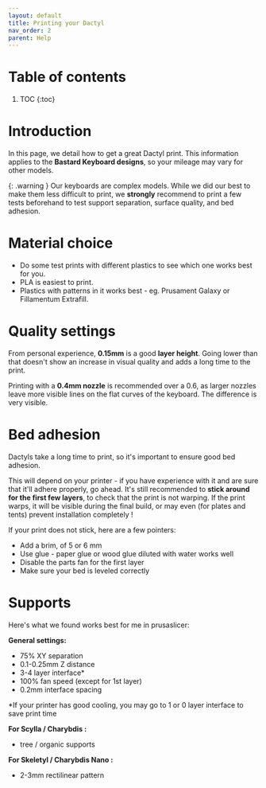 ```yaml
---
layout: default
title: Printing your Dactyl
nav_order: 2
parent: Help
---
```


# Table of contents

1. TOC
{:toc}

# Introduction

In this page, we detail how to get a great Dactyl print.
This information applies to the **Bastard Keyboard designs**, so your mileage may vary for other models.

{: .warning }
Our keyboards are complex models. While we did our best to make them less difficult to print, we **strongly** recommend to print a few tests beforehand to test support separation, surface quality, and bed adhesion.

# Material choice

- Do some test prints with different plastics to see which one works best for you.
- PLA is easiest to print.
- Plastics with patterns in it works best - eg. Prusament Galaxy or Fillamentum Extrafill.

# Quality settings

From personal experience, **0.15mm** is a good **layer height**. Going lower than that doesn't show an increase in visual quality and adds a long time to the print.

Printing with a **0.4mm nozzle** is recommended over a 0.6, as larger nozzles leave more visible lines on the flat curves of the keyboard. The difference is very visible.

# Bed adhesion

Dactyls take a long time to print, so it's important to ensure good bed adhesion.

This will depend on your printer - if you have experience with it and are sure that it'll adhere properly, go ahead. It's still recommended to **stick around for the first few layers**, to check that the print is not warping. If the print warps, it will be visible during the final build, or may even (for plates and tents) prevent installation completely !

If your print does not stick, here are a few pointers:
- Add a brim, of 5 or 6 mm
- Use glue - paper glue or wood glue diluted with water works well
- Disable the parts fan for the first layer
- Make sure your bed is leveled correctly

# Supports

Here's what we found works best for me in prusaslicer:

**General settings:**
- 75% XY separation
- 0.1-0.25mm Z distance
- 3-4 layer interface*
- 100% fan speed (except for 1st layer)
- 0.2mm interface spacing

*If your printer has good cooling, you may go to 1 or 0 layer interface to save print time

**For Scylla / Charybdis :**
- tree / organic supports

**For Skeletyl / Charybdis Nano :**
- 2-3mm rectilinear pattern




